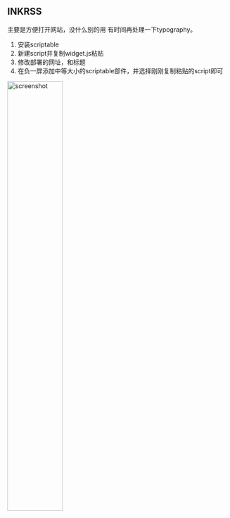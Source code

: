 ## INKRSS
主要是方便打开网站，没什么别的用
有时间再处理一下typography。

1. 安装scriptable
2. 新建script并复制widget.js粘贴
3. 修改部署的网址，和标题
4. 在负一屏添加中等大小的scriptable部件，并选择刚刚复制粘贴的script即可
<img src="https://user-images.githubusercontent.com/44235276/126298401-3370afa4-878d-4243-a587-302e60a19fa3.png" alt="screenshot" width="50%"/>
